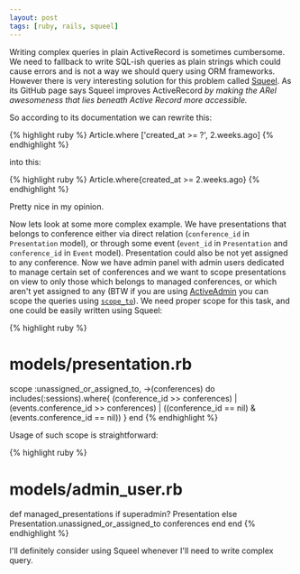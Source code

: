 ```yaml
---
layout: post
tags: [ruby, rails, squeel]
---
```

Writing complex queries in plain ActiveRecord is sometimes cumbersome.
We need to fallback to write SQL-ish queries as plain strings which could
cause errors and is not a way we should query using ORM frameworks. However
there is very interesting solution for this problem called [Squeel](https://github.com/ernie/squeel).
As its GitHub page says Squeel improves ActiveRecord *by making the ARel
awesomeness that lies beneath Active Record more accessible.*

So according to its documentation we can rewrite this:

{% highlight ruby %}
Article.where ['created_at >= ?', 2.weeks.ago]
{% endhighlight %}

into this:

{% highlight ruby %}
Article.where{created_at >= 2.weeks.ago}
{% endhighlight %}

Pretty nice in my opinion.

Now lets look at some more complex example. We have presentations
that belongs to conference either via direct relation (`conference_id` in
`Presentation` model), or through some event (`event_id` in `Presentation`
and `conference_id` in `Event` model). Presentation could also
be not yet assigned to any conference. Now we have admin panel with
admin users dedicated to manage certain set of conferences and we
want to scope presentations on view to only those which belongs to
managed conferences, or which aren't yet assigned to any (BTW if you are using
[ActiveAdmin](http://activeadmin.info/) you can scope the queries
using [`scope_to`](http://activeadmin.info/docs/2-resource-customization.html)).
We need proper scope for this task, and one could be easily written
using Squeel:

{% highlight ruby %}
# models/presentation.rb
scope :unassigned_or_assigned_to, ->(conferences) do
  includes(:sessions).where{ (conference_id >> conferences) |
    (events.conference_id >> conferences) |
    ((conference_id == nil) & (events.conference_id == nil)) }
end
{% endhighlight %}

Usage of such scope is straightforward:

{% highlight ruby %}
# models/admin_user.rb
def managed_presentations
  if superadmin?
    Presentation
  else
    Presentation.unassigned_or_assigned_to conferences
  end
end
{% endhighlight %}

I'll definitely consider using Squeel whenever I'll need to
write complex query.
